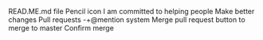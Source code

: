 READ.ME.md file
Pencil icon
I am committed to helping people
Make better changes
Pull requests
-+@mention system
Merge pull request button to merge to master
Confirm merge
